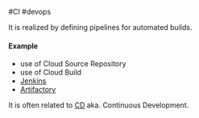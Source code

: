 #CI #devops

It is realized by defining pipelines for automated builds.

#### Example
- use of Cloud Source Repository
- use of Cloud Build
- [Jenkins](/Jenkins)
- [Artifactory](/Artifactory)


It is often related to [CD](/techstack/devops/Continuous%20Deployment.md) aka. Continuous Development.